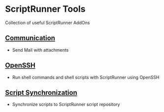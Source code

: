 # ScriptRunner Tools
Collection of useful ScriptRunner AddOns

## [Communication](./Communication)

+ Send Mail with attachments

## [OpenSSH](./OpenSSH)

+ Run shell commands and shell scripts with ScriptRunner using OpenSSH

## [Script Synchronization](./Script&nbsp;Synchronization)

+ Synchronize scripts to ScriptRunner script repository